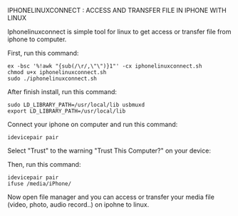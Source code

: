 
IPHONELINUXCONNECT : ACCESS AND TRANSFER FILE IN IPHONE WITH LINUX

Iphonelinuxconnect is simple tool for linux to get access or transfer file from iphone to computer.

First, run this command:
```
ex -bsc '%!awk "{sub(/\r/,\"\")}1"' -cx iphonelinuxconnect.sh
chmod u+x iphonelinuxconnect.sh
sudo ./iphonelinuxconnect.sh
```

After finish install, run this command:
```
sudo LD_LIBRARY_PATH=/usr/local/lib usbmuxd
export LD_LIBRARY_PATH=/usr/local/lib
```

Connect your iphone on computer and run this command:
```
idevicepair pair
```

Select "Trust" to the warning "Trust This Computer?" on your device:

Then, run this command:
```
idevicepair pair
ifuse /media/iPhone/
```

Now open file manager and you can access or transfer your media file (video, photo, audio record..) on ipohne to linux.
